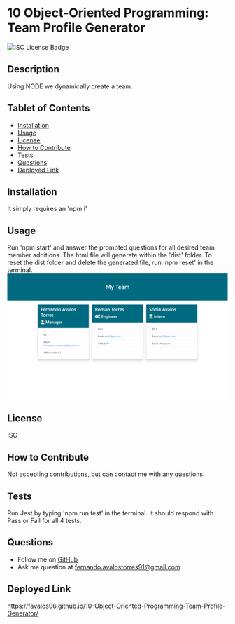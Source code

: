 
# 10 Object-Oriented Programming: Team Profile Generator

![ISC License Badge](https://img.shields.io/badge/License-ISC-blue.svg)

## Description
Using NODE we dynamically create a team.

## Tablet of Contents
- [Installation](#installation)
- [Usage](#usage)
- [License](#license)
- [How to Contribute](#how-to-contribute)
- [Tests](#tests)
- [Questions](#questions)
- [Deployed Link](#deployed-link)

## Installation
It simply requires an 'npm i'

## Usage
Run 'npm start' and answer the prompted questions for all desired team member additions. The html file will generate within the 'dist' folder. To reset the dist folder and delete the generated file, run 'npm reset' in the terminal.
![Screenshot of Project](assets/images/screenshot.png)

## License
ISC

## How to Contribute
Not accepting contributions, but can contact me with any questions.

## Tests
Run Jest by typing 'npm run test' in the terminal. It should respond with Pass or Fail for all 4 tests.

## Questions
* Follow me on [GitHub](https://github.com/favalos06)
* Ask me question at fernando.avalostorres91@gmail.com

## Deployed Link
https://favalos06.github.io/10-Object-Oriented-Programming-Team-Profile-Generator/
  